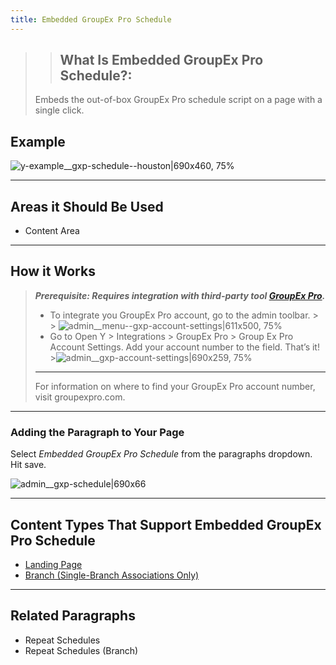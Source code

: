```yaml
---
title: Embedded GroupEx Pro Schedule
---
```


> >## **What Is Embedded GroupEx Pro Schedule?**:
>Embeds the out-of-box GroupEx Pro schedule script on a page with a single click.

## Example

![y-example__gxp-schedule--houston|690x460, 75%](upload://xq6xKMMgNtMA9dYwDBtnTo9e1AK.png)

---

## Areas it Should Be Used

* Content Area

---

## How it Works
> ***Prerequisite: Requires integration with third-party tool [GroupEx Pro](http://groupexpro.com).***
> * To integrate you GroupEx Pro account, go to the admin toolbar.
    >
    >   ![admin__menu--gxp-account-settings|611x500, 75%](upload://rB0AOyzPIPVqX3ivE8BAKhsD2IQ.png)
> * Go to Open Y > Integrations > GroupEx Pro > Group Ex Pro Account Settings. Add your account number to the field. That’s it!
    >![admin__gxp-account-settings|690x259, 75%](upload://uNJgKy1DAu5mYhqnijpzbSB8eAB.png)
>
> ---
> For information on where to find your GroupEx Pro account number, visit groupexpro.com.

---
### Adding the Paragraph to Your Page

Select *Embedded GroupEx Pro Schedule* from the paragraphs dropdown. Hit save.

![admin__gxp-schedule|690x66](upload://yXLJywn1bBOASWzR8M7jigSOIVB.png)

---

## Content Types That Support Embedded GroupEx Pro Schedule

* [Landing Page](https://community.openymca.org/t/landing-page-content-types-open-y-user-docs/667)
* [Branch (Single-Branch Associations Only)](https://community.openymca.org/t/branch-content-types-open-y-user-docs/685)
---

## Related Paragraphs

* Repeat Schedules
* Repeat Schedules (Branch)